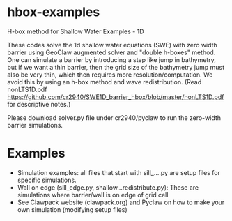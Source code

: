 # hbox-examples
H-box method for Shallow Water Examples - 1D

These codes solve the 1d shallow water equations (SWE) with zero width barrier using GeoClaw augmented solver and "double h-boxes" method. One can simulate a barrier by introducing a step like jump in bathymetry, but if we want a thin barrier, then the grid size of the bathymetry jump must also be very thin, which then requires more resolution/computation. We avoid this by using an h-box method and wave redistribution. (Read nonLTS1D.pdf https://github.com/cr2940/SWE1D_barrier_hbox/blob/master/nonLTS1D.pdf for descriptive notes.)

Please download solver.py file under cr2940/pyclaw to run the zero-width barrier simulations.

Examples
========
 - Simulation examples: all files that start with sill_....py are setup files for specific simulations.
 - Wall on edge (sill_edge.py, shallow...redistribute.py): These are simulations where barrier/wall is on edge of grid cell
 - See Clawpack website (clawpack.org) and Pyclaw on how to make your own simulation (modifying setup files)

